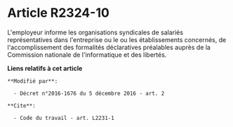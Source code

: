 # Article R2324-10

L'employeur informe les organisations syndicales de salariés représentatives dans l'entreprise ou le ou les établissements
concernés, de l'accomplissement des formalités déclaratives préalables auprès de la Commission nationale de l'informatique et
des libertés.

**Liens relatifs à cet article**

	**Modifié par**:

	  - Décret n°2016-1676 du 5 décembre 2016 - art. 2

	**Cite**:

	  - Code du travail - art. L2231-1
